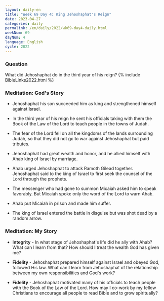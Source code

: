 ```yaml
---
layout: daily-en
title: "Week 69 Day 4: King Jehoshaphat's Reign"
date: 2023-04-27
categories: daily
permalink: /en/daily/2022/wk69-day4-daily.html
weekNum: 69
dayNum: 4
language: English
cycle: 2022
---
```


### Question     
What did Jehoshaphat do in the third year of his reign?
{% include BibleLinks2022.html %} 

### Meditation: God's Story   
+ Jehoshaphat his son succeeded him as king and strengthened himself against Israel. 

+ In the third year of his reign he sent his officials taking with them the Book of the Law of the Lord to teach people in the towns of Judah. 

+ The fear of the Lord fell on all the kingdoms of the lands surrounding Judah, so that they did not go to war against Jehoshaphat but paid tributes. 

+ Jehoshaphat had great wealth and honor, and he allied himself with Ahab king of Israel by marriage. 

+ Ahab urged Jehoshaphat to attack Ramoth Gilead together. Jehoshaphat said to the king of Israel to first seek the counsel of the Lord through the prophets. 

+ The messenger who had gone to summon Micaiah asked him to speak favorably. But Micaiah spoke only the word of the Lord to warn Ahab. 

+ Ahab put Micaiah in prison and made him suffer. 

+ The king of Israel entered the battle in disguise but was shot dead by a random arrow. 

### Meditation: My Story   
+ **Integrity** - In what stage of Jehoshaphat's life did he ally with Ahab? What can I learn from that? How should I treat the wealth God has given me? 

+ **Fidelity** - Jehoshaphat prepared himself against Israel and obeyed God, followed His law. What can I learn from Jehoshaphat of the relationship between my own responsibilities and God's work? 

+ **Fidelity** - Jehoshaphat motivated many of his officials to teach people with the Book of the Law of the Lord. How may I co-work by my fellow Christians to encourage all people to read Bible and to grow spiritually? 
